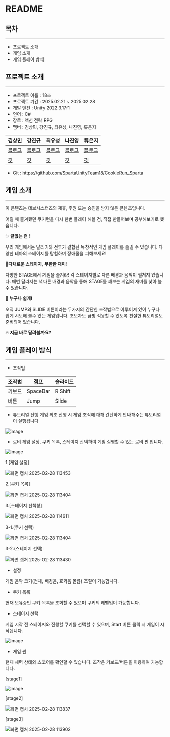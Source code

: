 # README

## 목차

---

- 프로젝트 소개
- 게임 소개
- 게임 플레이 방식

## 프로젝트 소개

---

- 프로젝트 이름 : 18조
- 프로젝트 기간 : 2025.02.21 ~ 2025.02.28
- 개발 엔진 : Unity 2022.3.17f1
- 언어 : C#
- 장르 : 액션 전략 RPG
- 멤버 : 김상민, 강진규, 최유성, 나진영, 류은지

| 김상민 | 강진규 | 최유성 | 나진영 | 류은지 |
| --- | --- | --- | --- | --- |
| [블로그](https://blog.naver.com/fhfpszmfnwm) | [블로그](https://velog.io/@daeng9821/posts) | [블로그](https://sin-dev200.tistory.com/) | [블로그](https://velog.io/@sunplant0321/posts) | [블로그](https://seseeeu.tistory.com/) |
| [깃](https://github.com/KSangMin) | [깃](https://github.com/daeng98) | [깃](https://github.com/000SIN) | [깃](https://github.com/JinY0321) | [깃](https://gist.github.com/EE-uE) |
- Git : https://github.com/SpartaUnityTeam18/CookieRun_Sparta

## 게임 소개

---

이 콘텐츠는 데브시스터즈의 제휴, 후원 또는 승인을 받지 않은 콘텐츠입니다.

어릴 때 즐겨했던 쿠키런을 다시 한번 플레이 해볼 겸, 직접 만들어보며 공부해보기로 했습니다.

✨ **끝없는 런 !**

우리 게임에서는 달리기와 전투가 결합된 독창적인 게임 플레이를 즐길 수 있습니다. 다양한 테마의 스테이지를 탐험하며 장애물을 피해보세요!

🎵**다채로운 스테이지, 무한한 재미**!

다양한 STAGE에서 게임을 즐겨라! 각 스테이지별로 다른 배경과 음악이 펼쳐져 있습니다. 매번 달라지는 색다른 배경과 음악을 통해 STAGE를 깨보는 게임의 재미를 찾아 볼 수 있습니다.

👶 **누구나 쉽게!**

오직 JUMP와 SLIDE 버튼이라는 두가지의 간단한 조작법으로 이루어져 있어 누구나 쉽게 시도해 볼수 있는 게임입니다. 초보자도 금방 적응할 수 있도록 친절한 튜토리얼도 준비되어 있습니다.

🔥 **지금 바로 달려볼까요?**

## 게임 플레이 방식

---

- 조작법

| 조작법 | 점프 | 슬라이드 |
| --- | --- | --- |
| 키보드 | SpaceBar | R Shift |
| 버튼 | Jump | Slide |

- 튜토리얼 진행
게임 최초 진행 시 게임 조작에 대해 간단하게 안내해주는 튜토리얼이 실행됩니다

![image](https://github.com/user-attachments/assets/909154e7-0561-4d90-91e7-0733fc2a5b99)


- 로비
게임 설정, 쿠키 목록, 스테이지 선택하여 게임 실행할 수 있는 로비 씬 입니다.

![image](https://github.com/user-attachments/assets/e706cd86-304f-4a1d-8910-57d230a4dadd)

1.[게임 설정]

![화면 캡처 2025-02-28 113453](https://github.com/user-attachments/assets/26a70014-8d11-4ebd-903d-7488be0debb4)

2.[쿠키 목록]

![화면 캡처 2025-02-28 113404](https://github.com/user-attachments/assets/62730c9f-2db1-4bf0-bf72-aa8959624378)

3.[스테이지 선책창]

![화면 캡처 2025-02-28 114611](https://github.com/user-attachments/assets/5bb10231-c87c-40e2-bf57-a9c5dcd3dedb)

3-1.(쿠키 선택)

![화면 캡처 2025-02-28 113404](https://github.com/user-attachments/assets/d838593a-118a-4d92-b322-59716c07e405)

3-2.(스테이지 선택)

![화면 캡처 2025-02-28 113430](https://github.com/user-attachments/assets/f65b9d7e-e8eb-4bd7-942b-3950ed38e418)



- 설정
  
게임 음악 크기(전체, 배경음, 효과음 볼륨) 조절이 가능합니다.

- 쿠키 목록
  
현재 보유중인 쿠키 목록을 조회할 수 있으며 쿠키의 레벨업이 가능합니다.

- 스테이지 선택
  
게임 시작 전 스테이지와 진행할 쿠키를 선택할 수 있으며, Start 버튼 클릭 시 게임이 시작됩니다.

![image](https://github.com/user-attachments/assets/74c53caf-4715-445f-8a2f-8c27f7ef1e78)


- 게임 씬
  
현재 체력 상태와 스코어를 확인할 수 있습니다.
조작은 키보드/버튼을 이용하여 가능합니다.

[stage1]

![image](https://github.com/user-attachments/assets/d770750e-3205-4bd8-96b4-fc603d2e7d84)

[stage2]

![화면 캡처 2025-02-28 113837](https://github.com/user-attachments/assets/70ad4bf5-c171-4302-a9d1-64a506663a15)

[stage3]

![화면 캡처 2025-02-28 113902](https://github.com/user-attachments/assets/8e80f12b-32d7-4f0a-8afc-b946d2587c2a)


